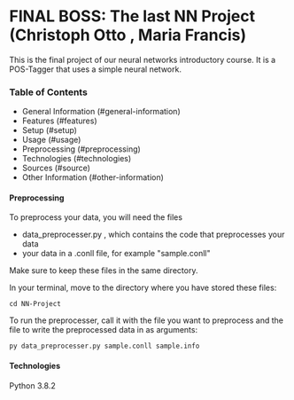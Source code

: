 # FINAL BOSS: The last NN Project (Christoph Otto , Maria Francis)

 This is the final project of our neural networks introductory course.
It is a POS-Tagger that uses a simple neural network.

### Table of Contents

* General Information (#general-information)
* Features (#features)
* Setup (#setup)
* Usage (#usage)
* Preprocessing (#preprocessing)
* Technologies (#technologies)
* Sources (#source)
* Other Information (#other-information)


#### Preprocessing

To preprocess your data, you will need the files 
- data_preprocesser.py , which contains the code that preprocesses your data
- your data in a .conll file, for example "sample.conll"

Make sure to keep these files in the same directory.

In your terminal, move to the directory where you have stored these files:

	cd NN-Project

To run the preprocesser, call it with the file you want to preprocess and the file to write the preprocessed data in as arguments: 

	py data_preprocesser.py sample.conll sample.info



#### Technologies

Python 3.8.2
